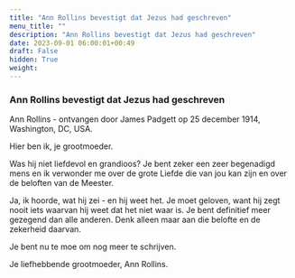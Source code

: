 ```yaml
---
title: "Ann Rollins bevestigt dat Jezus had geschreven"
menu_title: ""
description: "Ann Rollins bevestigt dat Jezus had geschreven"
date: 2023-09-01 06:00:01+00:49
draft: False
hidden: True
weight:
---
```

### Ann Rollins bevestigt dat Jezus had geschreven

Ann Rollins - ontvangen door James Padgett op 25 december 1914, Washington, DC, USA.

Hier ben ik, je grootmoeder.

Was hij niet liefdevol en grandioos? Je bent zeker een zeer begenadigd mens en ik verwonder me over de grote Liefde die van jou kan zijn en over de beloften van de Meester.

Ja, ik hoorde, wat hij zei - en hij weet het. Je moet geloven, want hij zegt nooit iets waarvan hij weet dat het niet waar is. Je bent definitief meer gezegend dan alle anderen. Denk alleen maar aan die belofte en de zekerheid daarvan.

Je bent nu te moe om nog meer te schrijven.

Je liefhebbende grootmoeder, Ann Rollins.

